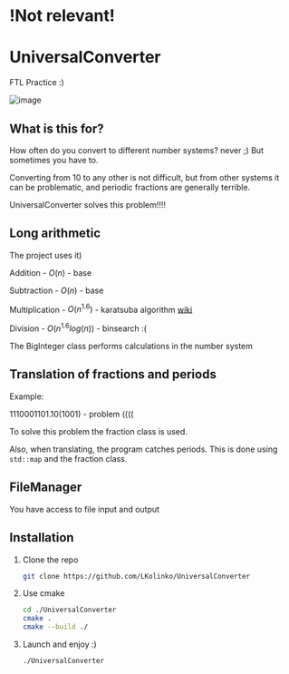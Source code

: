 # !Not relevant!
# UniversalConverter
FTL Practice :)

![image](https://github.com/LKolinko/UniversalConverter/assets/131384241/4ffb01a8-9387-4ef7-ac5e-56db885ff726)

## What is this for?
How often do you convert to different number systems? never ;)
But sometimes you have to.

Converting from 10 to any other is not difficult, but from other systems it can be problematic, and periodic fractions are generally terrible.

UniversalConverter solves this problem!!!!

## Long arithmetic
The project uses it)

Addition - $O(n)$ - base

Subtraction - $O(n)$ - base

Multiplication - $O(n^{1.6})$ - karatsuba algorithm [wiki](https://ru.wikipedia.org/wiki/%D0%90%D0%BB%D0%B3%D0%BE%D1%80%D0%B8%D1%82%D0%BC_%D0%9A%D0%B0%D1%80%D0%B0%D1%86%D1%83%D0%B1%D1%8B)

Division - $O(n^{1.6}log(n))$ - binsearch :(

The BigInteger class performs calculations in the number system

## Translation of fractions and periods
Example:

$1110001101.10(1001)$ - problem ((((

To solve this problem the fraction class is used.

Also, when translating, the program catches periods. This is done using `std::map` and the fraction class.

## FileManager

You have access to file input and output

## Installation

1) Clone the repo

   ```bash
   git clone https://github.com/LKolinko/UniversalConverter
   ```

4) Use cmake

   ```bash
   cd ./UniversalConverter
   cmake .
   cmake --build ./
   ```

3) Launch and enjoy :)

   ```bash
   ./UniversalConverter
   ```


